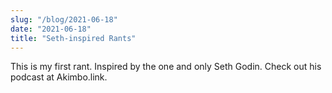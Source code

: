 ```yaml
---
slug: "/blog/2021-06-18"
date: "2021-06-18"
title: "Seth-inspired Rants"
---
```


This is my first rant. Inspired by the one and only Seth Godin.
Check out his podcast at Akimbo.link.
